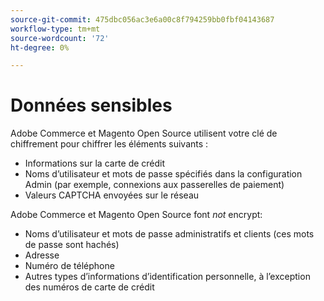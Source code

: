 ```yaml
---
source-git-commit: 475dbc056ac3e6a00c8f794259bb0fbf04143687
workflow-type: tm+mt
source-wordcount: '72'
ht-degree: 0%

---
```

# Données sensibles

Adobe Commerce et Magento Open Source utilisent votre clé de chiffrement pour chiffrer les éléments suivants :

* Informations sur la carte de crédit
* Noms d’utilisateur et mots de passe spécifiés dans la configuration Admin (par exemple, connexions aux passerelles de paiement)
* Valeurs CAPTCHA envoyées sur le réseau

Adobe Commerce et Magento Open Source font *not* encrypt:

* Noms d’utilisateur et mots de passe administratifs et clients (ces mots de passe sont hachés)
* Adresse
* Numéro de téléphone
* Autres types d’informations d’identification personnelle, à l’exception des numéros de carte de crédit
